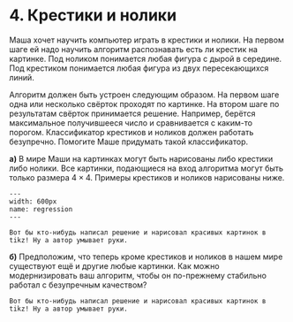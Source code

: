 # 4. Крестики и нолики

Маша хочет научить компьютер играть в крестики и нолики. На первом шаге ей надо научить алгоритм распознавать есть ли крестик на картинке. Под ноликом понимается любая фигура с дырой в середине. Под крестиком понимается любая фигура из двух пересекающихся линий.

Алгоритм должен быть устроен следующим образом. На первом шаге одна или несколько свёрток проходят по картинке. На втором шаге по результатам свёрток принимается решение. Например, берётся максимальное получившееся число и сравнивается с каким-то порогом. Классификатор крестиков и ноликов должен работать безупречно. Помогите Маше придумать такой классификатор. 

__а)__ В мире Маши на картинках могут быть нарисованы либо крестики либо нолики. Все картинки, подающиеся на вход алгоритма могут быть только размера $4 \times 4$. Примеры крестиков и ноликов нарисованы ниже.

```{figure} ../images/problem_set_06/img04_cross_zero.png
---
width: 600px
name: regression
---
```

```{dropdown} Решение
Вот бы кто-нибудь написал решение и нарисовал красивых картинок в tikz! Ну а автор умывает руки.

```

__б)__ Предположим, что теперь кроме крестиков и ноликов в нашем мире существуют ещё и другие любые картинки. Как можно модернизировать ваш алгоритм, чтобы он по-прежнему стабильно работал с безупречным качеством? 



```{dropdown} Решение
Вот бы кто-нибудь написал решение и нарисовал красивых картинок в tikz! Ну а автор умывает руки.

```
